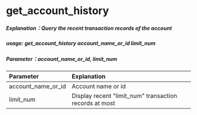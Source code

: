 # get_account_history

##### Explanation：Query the recent transaction records of the account

##### usage: get_account_history account_name_or_id limit_num

##### Parameter：account_name_or_id, limit_num

| Parameter | Explanation |
| :--- | :--- |
| account_name_or_id | Account name or id |
| limit_num | Display recent "limit_num" transaction records at most |
